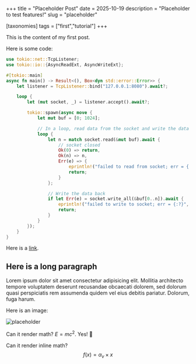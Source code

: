 +++
title = "Placeholder Post"
date = 2025-10-19
description = "Placeholder to test features!"
slug = "placeholder"

[taxonomies]
tags = ["first","tutorial"]
+++

This is the content of my first post.

Here is some code:

```rust
use tokio::net::TcpListener;
use tokio::io::{AsyncReadExt, AsyncWriteExt};

#[tokio::main]
async fn main() -> Result<(), Box<dyn std::error::Error>> {
    let listener = TcpListener::bind("127.0.0.1:8080").await?;

    loop {
        let (mut socket, _) = listener.accept().await?;

        tokio::spawn(async move {
            let mut buf = [0; 1024];

            // In a loop, read data from the socket and write the data back.
            loop {
                let n = match socket.read(&mut buf).await {
                    // socket closed
                    Ok(0) => return,
                    Ok(n) => n,
                    Err(e) => {
                        eprintln!("failed to read from socket; err = {:?}", e);
                        return;
                    }
                };

                // Write the data back
                if let Err(e) = socket.write_all(&buf[0..n]).await {
                    eprintln!("failed to write to socket; err = {:?}", e);
                    return;
                }
            }
        });
    }
}
```

Here is a [link](https://sidx04.github.io).

## Here is a long paragraph

Lorem ipsum dolor sit amet consectetur adipisicing elit. Mollitia architecto tempore voluptatem deserunt recusandae obcaecati dolorem, sed dolorum quasi perspiciatis rem assumenda quidem vel eius debitis pariatur. Dolorum, fuga harum.

Here is an image:

![placeholder](https://encrypted-tbn0.gstatic.com/images?q=tbn:ANd9GcRRhrFFyI_ZsQxhtPPloslzBSIvQVTknnWnxg&s)

Can it render math?
$E = mc^2$. Yes! 🎉

Can it render inline math?
$$ f(x) = \alpha_v \times x $$
